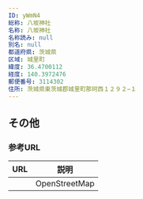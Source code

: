 ```yaml
---
ID: yWmN4
総称: 八坂神社
名称: 八坂神社
名称読み: null
別名: null
都道府県: 茨城県
区域: 城里町
緯度: 36.4700112
経度: 140.3972476
郵便番号: 3114302
住所: 茨城県東茨城郡城里町那珂西１２９２−１
---
```


## その他

### 参考URL

| URL | 説明          |
| --- | ------------- |
|     | OpenStreetMap |
